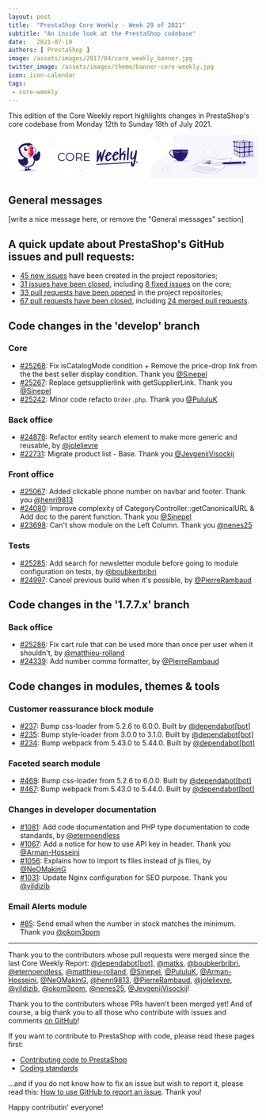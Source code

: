 ```yaml
---
layout: post
title:  "PrestaShop Core Weekly - Week 29 of 2021"
subtitle: "An inside look at the PrestaShop codebase"
date:   2021-07-19
authors: [ PrestaShop ]
image: /assets/images/2017/04/core_weekly_banner.jpg
twitter_image: /assets/images/theme/banner-core-weekly.jpg
icon: icon-calendar
tags:
 - core-weekly
---
```


This edition of the Core Weekly report highlights changes in PrestaShop's core codebase from Monday 12th to Sunday 18th of July 2021.

![Core Weekly banner](/assets/images/2018/12/banner-core-weekly.jpg)

## General messages

[write a nice message here, or remove the "General messages" section]


## A quick update about PrestaShop's GitHub issues and pull requests:

- [45 new issues](https://github.com/search?q=org%3APrestaShop+is%3Apublic++-repo%3Aprestashop%2Fprestashop.github.io++is%3Aissue+created%3A2021-07-12..2021-07-18) have been created in the project repositories;
- [31 issues have been closed](https://github.com/search?q=org%3APrestaShop+is%3Apublic++-repo%3Aprestashop%2Fprestashop.github.io++is%3Aissue+closed%3A2021-07-12..2021-07-18), including [8 fixed issues](https://github.com/search?q=org%3APrestaShop+is%3Apublic++-repo%3Aprestashop%2Fprestashop.github.io++is%3Aissue+label%3Afixed+closed%3A2021-07-12..2021-07-18) on the core;
- [33 pull requests have been opened](https://github.com/search?q=org%3APrestaShop+is%3Apublic++-repo%3Aprestashop%2Fprestashop.github.io++is%3Apr+created%3A2021-07-12..2021-07-18) in the project repositories;
- [67 pull requests have been closed](https://github.com/search?q=org%3APrestaShop+is%3Apublic++-repo%3Aprestashop%2Fprestashop.github.io++is%3Apr+closed%3A2021-07-12..2021-07-18), including [24 merged pull requests](https://github.com/search?q=org%3APrestaShop+is%3Apublic++-repo%3Aprestashop%2Fprestashop.github.io++is%3Apr+merged%3A2021-07-12..2021-07-18).
        


## Code changes in the 'develop' branch


### Core
* [#25268](https://github.com/PrestaShop/PrestaShop/pull/25268): Fix isCatalogMode condition + Remove the price-drop link from the the best seller display condition. Thank you [@Sinepel](https://github.com/Sinepel)
* [#25267](https://github.com/PrestaShop/PrestaShop/pull/25267): Replace getsupplierlink with getSupplierLink. Thank you [@Sinepel](https://github.com/Sinepel)
* [#25242](https://github.com/PrestaShop/PrestaShop/pull/25242): Minor code refacto `Order.php`. Thank you [@PululuK](https://github.com/PululuK)


### Back office
* [#24878](https://github.com/PrestaShop/PrestaShop/pull/24878): Refactor entity search element to make more generic and reusable, by [@jolelievre](https://github.com/jolelievre)
* [#22731](https://github.com/PrestaShop/PrestaShop/pull/22731): Migrate product list - Base. Thank you [@JevgenijVisockij](https://github.com/JevgenijVisockij)


### Front office
* [#25067](https://github.com/PrestaShop/PrestaShop/pull/25067): Added clickable phone number on navbar and footer. Thank you [@henri9813](https://github.com/henri9813)
* [#24080](https://github.com/PrestaShop/PrestaShop/pull/24080): Improve complexity of CategoryController::getCanonicalURL & Add doc to the parent function. Thank you [@Sinepel](https://github.com/Sinepel)
* [#23698](https://github.com/PrestaShop/PrestaShop/pull/23698): Can't show module on the Left Column. Thank you [@nenes25](https://github.com/nenes25)


### Tests
* [#25285](https://github.com/PrestaShop/PrestaShop/pull/25285): Add search for newsletter module before going to module configuration on tests, by [@boubkerbribri](https://github.com/boubkerbribri)
* [#24997](https://github.com/PrestaShop/PrestaShop/pull/24997): Cancel previous build when it's possible, by [@PierreRambaud](https://github.com/PierreRambaud)


## Code changes in the '1.7.7.x' branch


### Back office
* [#25286](https://github.com/PrestaShop/PrestaShop/pull/25286): Fix cart rule that can be used more than once per user when it shouldn't, by [@matthieu-rolland](https://github.com/matthieu-rolland)
* [#24339](https://github.com/PrestaShop/PrestaShop/pull/24339): Add number comma formatter, by [@PierreRambaud](https://github.com/PierreRambaud)


## Code changes in modules, themes & tools


### Customer reassurance block module
* [#237](https://github.com/PrestaShop/blockreassurance/pull/237): Bump css-loader from 5.2.6 to 6.0.0. Built by [@dependabot[bot]](https://github.com/apps/dependabot)
* [#235](https://github.com/PrestaShop/blockreassurance/pull/235): Bump style-loader from 3.0.0 to 3.1.0. Built by [@dependabot[bot]](https://github.com/apps/dependabot)
* [#234](https://github.com/PrestaShop/blockreassurance/pull/234): Bump webpack from 5.43.0 to 5.44.0. Built by [@dependabot[bot]](https://github.com/apps/dependabot)


### Faceted search module
* [#469](https://github.com/PrestaShop/ps_facetedsearch/pull/469): Bump css-loader from 5.2.6 to 6.0.0. Built by [@dependabot[bot]](https://github.com/apps/dependabot)
* [#467](https://github.com/PrestaShop/ps_facetedsearch/pull/467): Bump webpack from 5.43.0 to 5.44.0. Built by [@dependabot[bot]](https://github.com/apps/dependabot)


### Changes in developer documentation
* [#1081](https://github.com/PrestaShop/docs/pull/1081): Add code documentation and PHP type documentation to code standards, by [@eternoendless](https://github.com/eternoendless)
* [#1067](https://github.com/PrestaShop/docs/pull/1067): Add a notice for how to use API key in header. Thank you [@Arman-Hosseini](https://github.com/Arman-Hosseini)
* [#1056](https://github.com/PrestaShop/docs/pull/1056): Explains how to import ts files instead of js files, by [@NeOMakinG](https://github.com/NeOMakinG)
* [#1031](https://github.com/PrestaShop/docs/pull/1031): Update Nginx configuration for SEO purpose. Thank you [@yildizib](https://github.com/yildizib)


### Email Alerts module
* [#85](https://github.com/PrestaShop/ps_emailalerts/pull/85): Send email when the number in stock matches the minimum. Thank you [@okom3pom](https://github.com/okom3pom)


<hr />

Thank you to the contributors whose pull requests were merged since the last Core Weekly Report: [@dependabot[bot]](https://github.com/apps/dependabot), [@matks](https://github.com/matks), [@boubkerbribri](https://github.com/boubkerbribri), [@eternoendless](https://github.com/eternoendless), [@matthieu-rolland](https://github.com/matthieu-rolland), [@Sinepel](https://github.com/Sinepel), [@PululuK](https://github.com/PululuK), [@Arman-Hosseini](https://github.com/Arman-Hosseini), [@NeOMakinG](https://github.com/NeOMakinG), [@henri9813](https://github.com/henri9813), [@PierreRambaud](https://github.com/PierreRambaud), [@jolelievre](https://github.com/jolelievre), [@yildizib](https://github.com/yildizib), [@okom3pom](https://github.com/okom3pom), [@nenes25](https://github.com/nenes25), [@JevgenijVisockij](https://github.com/JevgenijVisockij)!

Thank you to the contributors whose PRs haven't been merged yet! And of course, a big thank you to all those who contribute with issues and comments [on GitHub](https://github.com/PrestaShop/PrestaShop)!

If you want to contribute to PrestaShop with code, please read these pages first:

 * [Contributing code to PrestaShop](https://devdocs.prestashop.com/1.7/contribute/contribution-guidelines/)
 * [Coding standards](https://devdocs.prestashop.com/1.7/development/coding-standards/)

...and if you do not know how to fix an issue but wish to report it, please read this: [How to use GitHub to report an issue](https://devdocs.prestashop.com/1.7/contribute/contribute-reporting-issues/). Thank you!

Happy contributin' everyone!

